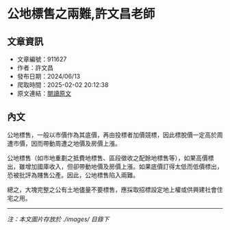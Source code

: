 # 公地標售之兩難,許文昌老師

## 文章資訊
- 文章編號：911627
- 作者：許文昌
- 發布日期：2024/06/13
- 爬取時間：2025-02-02 20:12:38
- 原文連結：[閱讀原文](https://real-estate.get.com.tw/Columns/detail.aspx?no=911627)

## 內文
公地標售，一般以市價作為其底價，再由投標者加價競標，因此標脫價一定高於周遭市價，因而帶動周遭之地價及房價上漲。

公地標售（如市地重劃之抵費地標售、區段徵收之配餘地標售等），如果高價標出，雖增加國庫收入，但卻帶動地價及房價上漲。如果底價訂得太低而低價標出，恐被批評為賤售公產。因此，公地標售陷入兩難。

總之，大塊完整之公有土地儘量不要標售，應採取招標設定地上權或供興建社會住宅之用。

---
*注：本文圖片存放於 ./images/ 目錄下*
